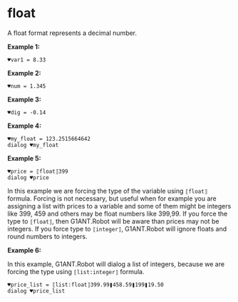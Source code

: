 # float

A float format represents a decimal number.

**Example 1:**

```G1ANT
♥var1 = 8.33
```

**Example 2:**

```G1ANT
♥num = 1.345
```

**Example 3:**

```G1ANT
♥dig = -0.14
```

**Example 4:**

```G1ANT
♥my_float = 123.2515664642
dialog ♥my_float
```

**Example 5:**

```G1ANT
♥price = ⟦float⟧399
dialog ♥price
```

In this example we are forcing the type of the variable using `⟦float⟧` formula. Forcing is not necessary, but useful when for example you are assigning a list with prices to a variable and some of them might be integers like 399, 459 and others may be float numbers like 399,99. If you force the type to `⟦float⟧`, then G1ANT.Robot will be aware than prices may not be integers. If you force type to `⟦integer⟧`, G1ANT.Robot will ignore floats and round numbers to integers.

**Example 6:**

In this example, G1ANT.Robot will dialog a list of integers, because we are forcing the type using `⟦list:integer⟧` formula.

```G1ANT
♥price_list = ⟦list:float⟧399.99❚458.59❚199❚19.50
dialog ♥price_list
```
